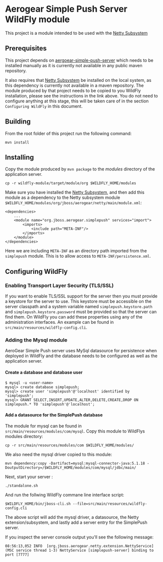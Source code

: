 # Aerogear Simple Push Server WildFly module
This project is a module intended to be used with the [Netty Subsystem](https://github.com/danbev/netty-subsystem)

## Prerequisites 
This project depends on [aergoear-simple-push-server](https://github.com/aerogear/aerogear-simple-push-server) which needs 
to be installed manually as it is currently not available in any public maven repository.  

It also requires that [Netty Subsystem](https://github.com/danbev/netty-subsystem/tree/master/subsystem#installation) 
be installed on the local system, as this dependency is currently not available in a maven repository. The module produced
by that project needs to be copied to you WildFly installation, please see the instructions in the link above. 
You do not need to configure anything at this stage, this will be taken care of in the section ```Configuring WildFly``` in this document. 

## Building
From the root folder of this project run the following command:

    mvn install

## Installing
Copy the module produced by ```mvn package``` to the _modules_ directory of the application server.

    cp -r wildfly-module/target/module/org $WILDFLY_HOME/modules
    
Make sure you have installed the [Netty Subsystem](https://github.com/danbev/netty-subsystem), and then add this module as 
a dependency to the Netty subsystem module ```$WILDFLY_HOME/modules/org/jboss/aerogear/netty/main/module.xml```:

    <dependencies>
        ...
        <module name="org.jboss.aerogear.simplepush" services="import">
            <imports>
                <include path="META-INF"/>
            </imports>
        </module>
    </dependencies>
    
Here we are including ```META-INF``` as an directory path imported from the ```simplepush``` module. This is to allow access
to ```META-INF/persistence.xml```.
    
## Configuring WildFly

### Enabling Transport Layer Security (TLS/SSL)
If you want to enable TLS/SSL support for the server then you must provide a keystore for the server to use. This keystore
must be accessible on the server classpath and a system variable named ```simplepush.keystore.path``` and ```simplepush.keystore.password```
must be provided so that the server can find them. On WildFly you can add these properties using any of the administration
interfaces. An example can be found in ```src/main/resources/wildfly-config.cli```.

### Adding the Mysql module
AeroGear Simple Push server uses MySql datasource for persistence when deployed in WildFly and the database needs
to be configured as well as the application server.

#### Create a database and database user

    $ mysql -u <user-name>
    mysql> create database simplepush;
    mysql> create user 'simplepush'@'localhost' identified by 'simplepush';
    mysql> GRANT SELECT,INSERT,UPDATE,ALTER,DELETE,CREATE,DROP ON simplepush.* TO 'simplepush'@'localhost';
    
    
#### Add a datasource for the SimplePush database
The module for mysql can be found in ```src/main/resources/modules/com/mysql```. Copy this module to WildFlys modules directory:

    cp -r src/main/resources/modules/com $WILDFLY_HOME/modules/
    
We also need the mysql driver copied to this module:

    mvn dependency:copy -Dartifact=mysql:mysql-connector-java:5.1.18 -DoutputDirectory=/$WILDFLY_HOME/modules/com/mysql/jdbc/main/
    
Next, start your server :

    ./standalone.sh

And run the follwing WildFly commane line interface script:

    $WILDFLY_HOME/bin/jboss-cli.sh --file=src/main/resources/wildfly-config.cli
    
The above script will add the mysql driver, a datasource, the Netty extension/subsystem, and lastly add a server entry
for the SimplePush server.
 
If you inspect the server console output you'll see the following message:

    08:56:13,052 INFO  [org.jboss.aerogear.netty.extension.NettyService] (MSC service thread 1-3) NettyService [simplepush-server] binding to port [7777]    

    
    



    